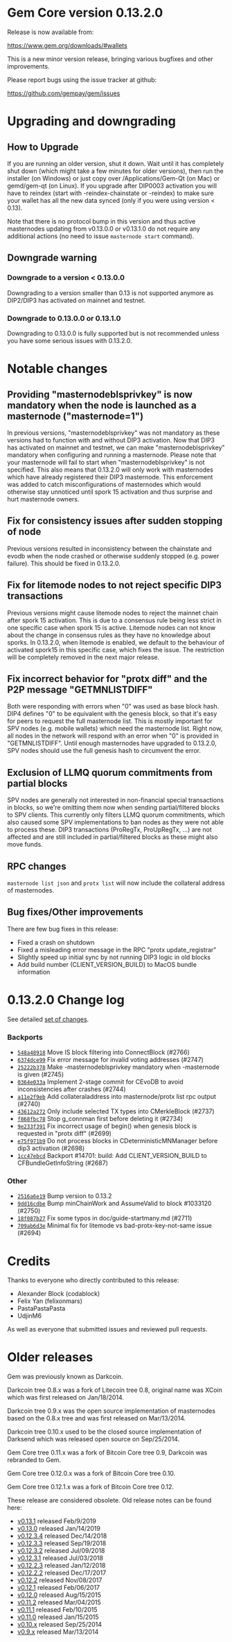Gem Core version 0.13.2.0
==========================

Release is now available from:

  <https://www.gem.org/downloads/#wallets>

This is a new minor version release, bringing various bugfixes and other improvements.

Please report bugs using the issue tracker at github:

  <https://github.com/gempay/gem/issues>


Upgrading and downgrading
=========================

How to Upgrade
--------------

If you are running an older version, shut it down. Wait until it has completely
shut down (which might take a few minutes for older versions), then run the
installer (on Windows) or just copy over /Applications/Gem-Qt (on Mac) or
gemd/gem-qt (on Linux). If you upgrade after DIP0003 activation you will
have to reindex (start with -reindex-chainstate or -reindex) to make sure
your wallet has all the new data synced (only if you were using version < 0.13).

Note that there is no protocol bump in this version and thus active masternodes
updating from v0.13.0.0 or v0.13.1.0 do not require any additional actions (no need to issue
`masternode start` command).

Downgrade warning
-----------------

### Downgrade to a version < 0.13.0.0

Downgrading to a version smaller than 0.13 is not supported anymore as DIP2/DIP3 has activated
on mainnet and testnet.

### Downgrade to 0.13.0.0 or 0.13.1.0

Downgrading to 0.13.0.0 is fully supported but is not recommended unless you have some serious issues with 0.13.2.0.

Notable changes
===============

Providing "masternodeblsprivkey" is now mandatory when the node is launched as a masternode ("masternode=1")
------------------------------------------------------------------------
In previous versions, "masternodeblsprivkey" was not mandatory as these versions had to function with and without DIP3
activation. Now that DIP3 has activated on mainnet and testnet, we can make "masternodeblsprivkey" mandatory when
configuring and running a masternode. Please note that your masternode will fail to start when "masternodeblsprivkey"
is not specified. This also means that 0.13.2.0 will only work with masternodes which have already registered their
DIP3 masternode. This enforcement was added to catch misconfigurations of masternodes which would otherwise stay
unnoticed until spork 15 activation and thus surprise and hurt masternode owners.

Fix for consistency issues after sudden stopping of node
--------------------------------------------------------
Previous versions resulted in inconsistency between the chainstate and evodb when the node crashed or otherwise suddenly
stopped (e.g. power failure). This should be fixed in 0.13.2.0. 

Fix for litemode nodes to not reject specific DIP3 transactions
---------------------------------------------------------------
Previous versions might cause litemode nodes to reject the mainnet chain after spork 15 activation. This is due to a
consensus rule being less strict in one specific case when spork 15 is active. Litemode nodes can not know about the
change in consensus rules as they have no knowledge about sporks. In 0.13.2.0, when litemode is enabled, we default to the
behaviour of activated spork15 in this specific case, which fixes the issue. The restriction will be completely removed
in the next major release.

Fix incorrect behavior for "protx diff" and the P2P message "GETMNLISTDIFF"
---------------------------------------------------------------------------
Both were responding with errors when "0" was used as base block hash. DIP4 defines "0" to be equivalent with the
genesis block, so that it's easy for peers to request the full masternode list.
This is mostly important for SPV nodes (e.g. mobile wallets) which need the masternode list. Right now, all nodes in
the network will respond with an error when "0" is provided in  "GETMNLISTDIFF". Until enough masternodes have upgraded
to 0.13.2.0, SPV nodes should use the full genesis hash to circumvent the error.

Exclusion of LLMQ quorum commitments from partial blocks
--------------------------------------------------------
SPV nodes are generally not interested in non-financial special transactions in blocks, so we're omitting them now when
sending partial/filtered blocks to SPV clients. This currently only filters LLMQ quorum commitments, which also caused
some SPV implementations to ban nodes as they were not able to process these. DIP3 transactions (ProRegTx, ProUpRegTx, ...)
are not affected and are still included in partial/filtered blocks as these might also move funds. 

RPC changes
-----------
`masternode list json` and `protx list` will now include the collateral address of masternodes.

Bug fixes/Other improvements
----------------------------
There are few bug fixes in this release:
- Fixed a crash on shutdown
- Fixed a misleading error message in the RPC "protx update_registrar"  
- Slightly speed up initial sync by not running DIP3 logic in old blocks
- Add build number (CLIENT_VERSION_BUILD) to MacOS bundle information 

 0.13.2.0 Change log
===================

See detailed [set of changes](https://github.com/gempay/gem/compare/v0.13.1.0...gempay:v0.13.2.0).

### Backports

- [`548a48918`](https://github.com/gempay/gem/commit/548a48918) Move IS block filtering into ConnectBlock (#2766)
- [`6374dce99`](https://github.com/gempay/gem/commit/6374dce99) Fix error message for invalid voting addresses (#2747)
- [`25222b378`](https://github.com/gempay/gem/commit/25222b378) Make -masternodeblsprivkey mandatory when -masternode is given (#2745)
- [`0364e033a`](https://github.com/gempay/gem/commit/0364e033a) Implement 2-stage commit for CEvoDB to avoid inconsistencies after crashes (#2744)
- [`a11e2f9eb`](https://github.com/gempay/gem/commit/a11e2f9eb) Add collateraladdress into masternode/protx list rpc output (#2740)
- [`43612a272`](https://github.com/gempay/gem/commit/43612a272) Only include selected TX types into CMerkleBlock (#2737)
- [`f868fbc78`](https://github.com/gempay/gem/commit/f868fbc78) Stop g_connman first before deleting it (#2734)
- [`9e233f391`](https://github.com/gempay/gem/commit/9e233f391) Fix incorrect usage of begin() when genesis block is requested in "protx diff" (#2699)
- [`e75f971b9`](https://github.com/gempay/gem/commit/e75f971b9) Do not process blocks in CDeterministicMNManager before dip3 activation (#2698)
- [`1cc47ebcd`](https://github.com/gempay/gem/commit/1cc47ebcd) Backport #14701: build: Add CLIENT_VERSION_BUILD to CFBundleGetInfoString (#2687)

### Other

- [`2516a6e19`](https://github.com/gempay/gem/commit/2516a6e19) Bump version to 0.13.2
- [`9dd16cdbe`](https://github.com/gempay/gem/commit/9dd16cdbe) Bump minChainWork and AssumeValid to block #1033120 (#2750)
- [`18f087b27`](https://github.com/gempay/gem/commit/18f087b27) Fix some typos in doc/guide-startmany.md (#2711)
- [`709ab6d3e`](https://github.com/gempay/gem/commit/709ab6d3e) Minimal fix for litemode vs bad-protx-key-not-same issue (#2694)

Credits
=======

Thanks to everyone who directly contributed to this release:

- Alexander Block (codablock)
- Felix Yan (felixonmars)
- PastaPastaPasta
- UdjinM6

As well as everyone that submitted issues and reviewed pull requests.

Older releases
==============

Gem was previously known as Darkcoin.

Darkcoin tree 0.8.x was a fork of Litecoin tree 0.8, original name was XCoin
which was first released on Jan/18/2014.

Darkcoin tree 0.9.x was the open source implementation of masternodes based on
the 0.8.x tree and was first released on Mar/13/2014.

Darkcoin tree 0.10.x used to be the closed source implementation of Darksend
which was released open source on Sep/25/2014.

Gem Core tree 0.11.x was a fork of Bitcoin Core tree 0.9,
Darkcoin was rebranded to Gem.

Gem Core tree 0.12.0.x was a fork of Bitcoin Core tree 0.10.

Gem Core tree 0.12.1.x was a fork of Bitcoin Core tree 0.12.

These release are considered obsolete. Old release notes can be found here:

- [v0.13.1](https://github.com/gempay/gem/blob/master/doc/release-notes/gem/release-notes-0.13.1.md) released Feb/9/2019
- [v0.13.0](https://github.com/gempay/gem/blob/master/doc/release-notes/gem/release-notes-0.13.0.md) released Jan/14/2019
- [v0.12.3.4](https://github.com/gempay/gem/blob/master/doc/release-notes/gem/release-notes-0.12.3.4.md) released Dec/14/2018
- [v0.12.3.3](https://github.com/gempay/gem/blob/master/doc/release-notes/gem/release-notes-0.12.3.3.md) released Sep/19/2018
- [v0.12.3.2](https://github.com/gempay/gem/blob/master/doc/release-notes/gem/release-notes-0.12.3.2.md) released Jul/09/2018
- [v0.12.3.1](https://github.com/gempay/gem/blob/master/doc/release-notes/gem/release-notes-0.12.3.1.md) released Jul/03/2018
- [v0.12.2.3](https://github.com/gempay/gem/blob/master/doc/release-notes/gem/release-notes-0.12.2.3.md) released Jan/12/2018
- [v0.12.2.2](https://github.com/gempay/gem/blob/master/doc/release-notes/gem/release-notes-0.12.2.2.md) released Dec/17/2017
- [v0.12.2](https://github.com/gempay/gem/blob/master/doc/release-notes/gem/release-notes-0.12.2.md) released Nov/08/2017
- [v0.12.1](https://github.com/gempay/gem/blob/master/doc/release-notes/gem/release-notes-0.12.1.md) released Feb/06/2017
- [v0.12.0](https://github.com/gempay/gem/blob/master/doc/release-notes/gem/release-notes-0.12.0.md) released Aug/15/2015
- [v0.11.2](https://github.com/gempay/gem/blob/master/doc/release-notes/gem/release-notes-0.11.2.md) released Mar/04/2015
- [v0.11.1](https://github.com/gempay/gem/blob/master/doc/release-notes/gem/release-notes-0.11.1.md) released Feb/10/2015
- [v0.11.0](https://github.com/gempay/gem/blob/master/doc/release-notes/gem/release-notes-0.11.0.md) released Jan/15/2015
- [v0.10.x](https://github.com/gempay/gem/blob/master/doc/release-notes/gem/release-notes-0.10.0.md) released Sep/25/2014
- [v0.9.x](https://github.com/gempay/gem/blob/master/doc/release-notes/gem/release-notes-0.9.0.md) released Mar/13/2014

